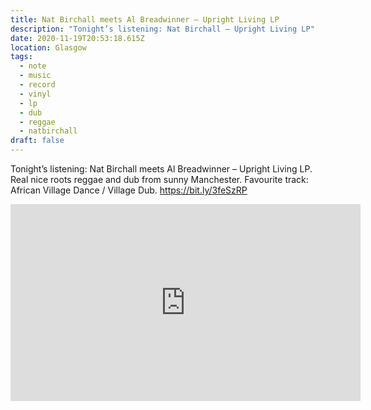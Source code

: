 ```yaml
---
title: Nat Birchall meets Al Breadwinner – Upright Living LP
description: "Tonight’s listening: Nat Birchall – Upright Living LP"
date: 2020-11-19T20:53:18.615Z
location: Glasgow
tags:
  - note
  - music
  - record
  - vinyl
  - lp
  - dub
  - reggae
  - natbirchall
draft: false
---
```

Tonight’s listening: Nat Birchall meets Al Breadwinner – Upright Living LP. Real nice roots reggae and dub from sunny Manchester. Favourite track: African Village Dance / Village Dub. <https://bit.ly/3feSzRP>

<div class="aspect-ratio-wide">
<iframe title="Nat Birchall meets Al Breadwinner – Wise Man Style / Dub of the Prophet" width="560" height="315" src="https://www.youtube-nocookie.com/embed/oo35Duhy-8c" frameborder="0" allow="accelerometer; autoplay; clipboard-write; encrypted-media; gyroscope; picture-in-picture" allowfullscreen></iframe>
</div>